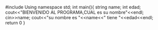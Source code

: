 #include<iostream>
Using namespace std;
int main(){
string name;
int edad;
cout<<"BIENVENIDO AL PROGRAMA,CUAL es su nombre"<<endl;
cin>>name;
cout<<"su nombre es "<<name<<" tiene "<<edad<<endl;
return 0
}
